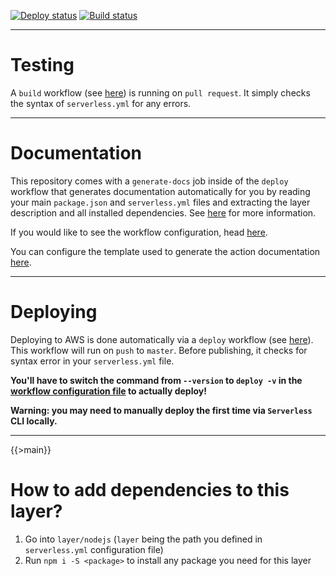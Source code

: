 [![Deploy status](https://img.shields.io/github/workflow/status/kaskadi/template-kaskadi-layer/deploy?label=deploy&logo=Amazon%20AWS)](https://github.com/kaskadi/template-kaskadi-layer/actions?query=workflow%3Adeploy)
[![Build status](https://img.shields.io/github/workflow/status/kaskadi/template-kaskadi-layer/build?label=build&logo=serverless)](https://github.com/kaskadi/template-kaskadi-layer/actions?query=workflow%3Abuild)

****

# Testing

A `build` workflow (see [here](./.github/workflows/build.yml)) is running on `pull request`. It simply checks the syntax of `serverless.yml` for any errors.

****

# Documentation

This repository comes with a `generate-docs` job inside of the `deploy` workflow that generates documentation automatically for you by reading your main `package.json` and `serverless.yml` files and extracting the layer description and all installed dependencies. See [here](https://github.com/kaskadi/action-generate-docs) for more information.

If you would like to see the workflow configuration, head [here](./.github/workflows/deploy.yml).

You can configure the template used to generate the action documentation [here](./docs/template.md).

****

# Deploying

Deploying to AWS is done automatically via a `deploy` workflow (see [here](./.github/workflows/deploy.yml)). This workflow will run on `push` to `master`. Before publishing, it checks for syntax error in your `serverless.yml` file.

**You'll have to switch the command from `--version` to `deploy -v` in the [workflow configuration file](./.github/workflows/deploy.yml) to actually deploy!**

**Warning: you may need to manually deploy the first time via `Serverless` CLI locally.**

****

{{>main}}

# How to add dependencies to this layer?

1. Go into `layer/nodejs` (`layer` being the path you defined in `serverless.yml` configuration file)
2. Run `npm i -S <package>` to install any package you need for this layer